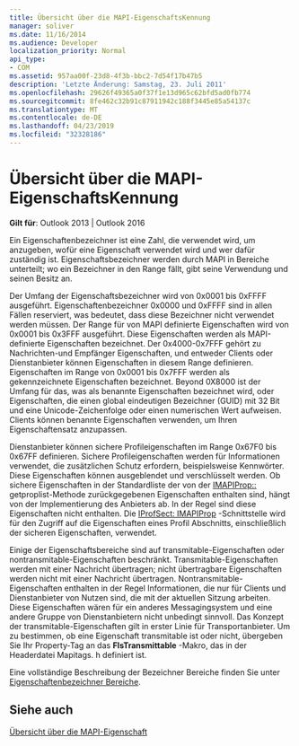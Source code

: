 ```yaml
---
title: Übersicht über die MAPI-EigenschaftsKennung
manager: soliver
ms.date: 11/16/2014
ms.audience: Developer
localization_priority: Normal
api_type:
- COM
ms.assetid: 957aa00f-23d8-4f3b-bbc2-7d54f17b47b5
description: 'Letzte Änderung: Samstag, 23. Juli 2011'
ms.openlocfilehash: 29626f49365a0f37f1e13d965c62bfd5ad0fb774
ms.sourcegitcommit: 8fe462c32b91c87911942c188f3445e85a54137c
ms.translationtype: MT
ms.contentlocale: de-DE
ms.lasthandoff: 04/23/2019
ms.locfileid: "32328186"
---
```

# <a name="mapi-property-identifier-overview"></a>Übersicht über die MAPI-EigenschaftsKennung

  
  
**Gilt für**: Outlook 2013 | Outlook 2016 
  
Ein Eigenschaftenbezeichner ist eine Zahl, die verwendet wird, um anzugeben, wofür eine Eigenschaft verwendet wird und wer dafür zuständig ist. Eigenschaftsbezeichner werden durch MAPI in Bereiche unterteilt; wo ein Bezeichner in den Range fällt, gibt seine Verwendung und seinen Besitz an. 
  
Der Umfang der Eigenschaftsbezeichner wird von 0x0001 bis 0xFFFF ausgeführt. Eigenschaftenbezeichner 0x0000 und 0xFFFF sind in allen Fällen reserviert, was bedeutet, dass diese Bezeichner nicht verwendet werden müssen. Der Range für von MAPI definierte Eigenschaften wird von 0x0001 bis 0x3FFF ausgeführt. Diese Eigenschaften werden als MAPI-definierte Eigenschaften bezeichnet. Der 0x4000-0x7FFF gehört zu Nachrichten-und Empfänger Eigenschaften, und entweder Clients oder Dienstanbieter können Eigenschaften in diesem Range definieren. Eigenschaften im Range von 0x0001 bis 0x7FFF werden als gekennzeichnete Eigenschaften bezeichnet. Beyond 0X8000 ist der Umfang für das, was als benannte Eigenschaften bezeichnet wird, oder Eigenschaften, die einen global eindeutigen Bezeichner (GUID) mit 32 Bit und eine Unicode-Zeichenfolge oder einen numerischen Wert aufweisen. Clients können benannte Eigenschaften verwenden, um Ihren Eigenschaftensatz anzupassen.
  
Dienstanbieter können sichere Profileigenschaften im Range 0x67F0 bis 0x67FF definieren. Sichere Profileigenschaften werden für Informationen verwendet, die zusätzlichen Schutz erfordern, beispielsweise Kennwörter. Diese Eigenschaften können ausgeblendet und verschlüsselt werden. Ob sichere Eigenschaften in der Standardliste der von der [IMAPIProp::](imapiprop-getproplist.md) getproplist-Methode zurückgegebenen Eigenschaften enthalten sind, hängt von der Implementierung des Anbieters ab. In der Regel sind diese Eigenschaften nicht enthalten. Die [IProfSect: IMAPIProp](iprofsectimapiprop.md) -Schnittstelle wird für den Zugriff auf die Eigenschaften eines Profil Abschnitts, einschließlich der sicheren Eigenschaften, verwendet. 
  
Einige der Eigenschaftsbereiche sind auf transmitable-Eigenschaften oder nontransmitable-Eigenschaften beschränkt. Transmitable-Eigenschaften werden mit einer Nachricht übertragen; nicht übertragbare Eigenschaften werden nicht mit einer Nachricht übertragen. Nontransmitable-Eigenschaften enthalten in der Regel Informationen, die nur für Clients und Dienstanbieter von Nutzen sind, die mit der aktuellen Sitzung arbeiten. Diese Eigenschaften wären für ein anderes Messagingsystem und eine andere Gruppe von Dienstanbietern nicht unbedingt sinnvoll. Das Konzept der transmitable-Eigenschaften gilt in erster Linie für Transportanbieter. Um zu bestimmen, ob eine Eigenschaft transmitable ist oder nicht, übergeben Sie Ihr Property-Tag an das **FIsTransmittable** -Makro, das in der Headerdatei Mapitags. h definiert ist. 
  
Eine vollständige Beschreibung der Bezeichner Bereiche finden Sie unter [Eigenschaftenbezeichner Bereiche](property-identifier-ranges.md).
  
## <a name="see-also"></a>Siehe auch



[Übersicht über die MAPI-Eigenschaft](mapi-property-overview.md)

